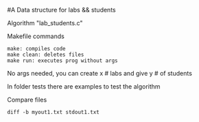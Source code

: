 #A Data structure for labs && students

Algorithm "lab_students.c"

Makefile commands

	make: compiles code
	make clean: deletes files
	make run: executes prog without args

No args needed, you can create x # labs and give y # of students

In folder tests there are examples to test the algorithm

Compare files

	diff -b myout1.txt stdout1.txt
